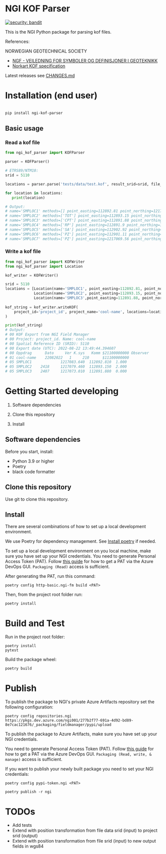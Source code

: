 # NGI KOF Parser

[![security: bandit](https://img.shields.io/badge/security-bandit-yellow.svg)](https://github.com/PyCQA/bandit)

This is the NGI Python package for parsing kof files.

References:

NORWEGIAN GEOTECHNICAL SOCIETY
- [NGF - VEILEDNING FOR
SYMBOLER OG DEFINISJONER I GEOTEKNIKK](http://ngf.no/wp-content/uploads/2015/03/2_NGF-ny-melding-2-endelig-utgave-2011-12-04-med-topp-og-bunntekst-Alt-3.pdf)
- [Norkart KOF specification](http://www.anleggsdata.no/wp-content/uploads/2018/04/KOF-BESKRIVELSE-Oppdatert2005.pdf)

Latest releases see [CHANGES.md](CHANGES.md)

# Installation (end user) 

```bash

pip install ngi-kof-parser

```

## Basic usage

### Read a kof file
```python
from ngi_kof_parser import KOFParser

parser = KOFParser()

# ETRS89/NTM10:
srid = 5110

locations = parser.parse('tests/data/test.kof', result_srid=srid, file_srid=srid)

for location in locations:
   print(location)

# Output:
# name='SMPLOC1' methods=[] point_easting=112892.81 point_northing=1217083.64 point_z=1.0 srid=5110
# name='SMPLOC2' methods=['TOT'] point_easting=112893.15 point_northing=1217079.46 point_z=2.0 srid=5110
# name='SMPLOC3' methods=['CPT'] point_easting=112891.88 point_northing=1217073.01 point_z=0.0 srid=5110
# name='SMPLOC4' methods=['RP'] point_easting=112891.9 point_northing=1217067.54 point_z=0.0 srid=5110
# name='SMPLOC5' methods=['SA'] point_easting=112902.92 point_northing=1217074.73 point_z=0.0 srid=5110
# name='SMPLOC6' methods=['PZ'] point_easting=112901.11 point_northing=1217069.56 point_z=0.0 srid=5110
# name='SMPLOC7' methods=['PZ'] point_easting=1217069.56 point_northing=112901.11 point_z=0.0 srid=5110

```

### Write a kof file

```python
from ngi_kof_parser import KOFWriter
from ngi_kof_parser import Location

kof_writer = KOFWriter()

srid = 5110
locations = [Location(name='SMPLOC1', point_easting=112892.81, point_northing=1217083.64, point_z=1.0),
             Location(name='SMPLOC2', point_easting=112893.15, point_northing=1217079.46, point_z=2.0, methods=['TOT']),
             Location(name='SMPLOC3',point_easting=112891.88, point_northing=1217073.01, point_z=0.0, methods=['CPT'])]
 
kof_string = kof_writer.writeKOF(
    project_id='project_id', project_name='cool-name', locations=locations, srid=srid
)

print(kof_string)
# Output:
# 00 KOF Export from NGI Field Manager
# 00 Project: project_id. Name: cool-name
# 00 Spatial Reference ID (SRID): 5110
# 00 Export date (UTC): 2022-08-22 13:49:44.394607
# 00 Oppdrag      Dato     Ver K.sys   Komm $21100000000 Observer    
# 01 cool-name    22082022   1     210      $11100000000             
# 05 SMPLOC1             1217083.640  112892.810  1.000                
# 05 SMPLOC2    2418     1217079.460  112893.150  2.000                
# 05 SMPLOC3    2407     1217073.010  112891.880  0.000                
```

# Getting Started developing

1. Software dependencies

2. Clone this repository

3. Install

## Software dependencies

Before you start, install:

   - Python 3.9 or higher
   - Poetry
   - black code formatter
   
## Clone this repository

Use git to clone this repository.

## Install

There are several combinations of how to set up a local development environment.

We use Poetry for dependency management. See [Install poetry](https://python-poetry.org/docs/) if needed.

To set up a local development environment on you local machine, make sure you have set up your NGI credentials.
You need to generate Personal Access Token (PAT). Follow
[this guide](https://docs.microsoft.com/en-us/azure/devops/organizations/accounts/use-personal-access-tokens-to-authenticate)
for how to get a PAT via the Azure DevOps GUI. `Packaging (Read)` access is sufficient.

After generating the PAT, run this command:

    poetry config http-basic.ngi-fm build <PAT>

Then, from the project root folder run:

    poetry install



# Build and Test

Run in the project root folder: 

    poetry install
    pytest 

Build the package wheel: 

    poetry build


# Publish

To publish the package to NGI's private Azure Artifacts repository set the following configuration: 

    poetry config repositories.ngi https://pkgs.dev.azure.com/ngi001/277b2f77-691a-4d92-bd89-8e7cac121676/_packaging/fieldmanager/pypi/upload

To publish the package to Azure Artifacts, make sure you have set up your NGI credentials.

You need to generate Personal Access Token (PAT). Follow
[this guide](https://docs.microsoft.com/en-us/azure/devops/organizations/accounts/use-personal-access-tokens-to-authenticate)
for how to get a PAT via the Azure DevOps GUI. `Packaging (Read, write, & manage)` access is sufficient.

If you want to publish your newly built package you need to set your NGI credentials: 

    poetry config pypi-token.ngi <PAT>

    poetry publish -r ngi

# TODOs

- Add tests
- Extend with position transformation from file data srid (input) to project srid (output)
- Extend with position transformation from file srid (input) to new output fields in wgs84 
